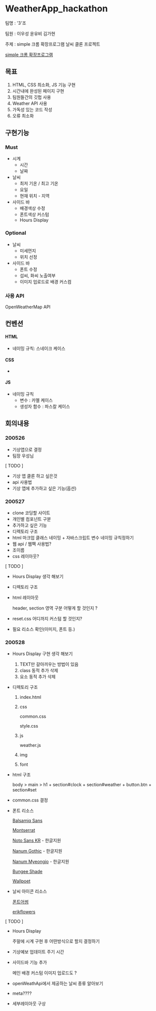 # WeatherApp_hackathon

팀명 : '3'조

팀원 : 이우성 윤유비 김가현

주제 : simple 크롬 확장프로그램 날씨 클론 프로젝트

[simple 크롬 확장프로그램](https://chrome.google.com/webstore/detail/simple/ofpamglakelakiehjfhgfcikpponflgi)





## 목표

1. HTML, CSS 최소화, JS 기능 구현
2. 시간내에 완성된 페이지 구현 
3. 팀원들간의 깃헙 사용
4. Weather API 사용
5. 가독성 있는 코드 작성
6. 오류 최소화



## 구현기능

### Must

- 시계
  - 시간
  - 날짜
- 날씨
  - 최저 기온 / 최고 기온
  - 요일
  - 현재 위치 - 지역
- 사이드 바
  - 배경색상 수정
  - 폰트색상 커스텀
  - Hours Display 



### Optional

- 날씨 
  - 미세먼지
  - 위치 선정
- 사이드 바
  - 폰트 수정
  - 섭씨, 화씨 노출여부
  - 이미지 업로드로 배경 커스컴 



### 사용 API

OpenWeatherMap API



## 컨벤션

#### HTML

- 네이밍 규칙: 스네이크 케이스



#### CSS

- 



#### JS

- 네이밍 규칙
  - 변수 : 카멜 케이스
  - 생성자 함수 : 파스칼 케이스



## 회의내용

### 200526

- 기상앱으로 결정
- 팀장 우성님

[ TODO ]

- 기상 앱 클론 하고 싶은것
- api 사용법
- 기상 앱에 추가하고 싶은 기능(옵션)



### 200527

- clone 코딩할 사이트
- 개인별 컴포넌트 구분
- 추가하고 싶은 기능
- 디렉토리 구조
- html 마크업 클래스 네이밍 + 자바스크립트 변수 네이밍 규칙정하기
- 웹 api / 웹팩 사용법?
- 조이름
- css 레이아웃?

[ TODO ]

- Hours Display 생각 해보기

- 디렉토리 구조

- html 레이아웃 

  header, section 영역 구분 어떻게 할 것인지 ?

- reset.css 어디까지 커스텀 할 것인지?

- 필요 리소스 확인(이미지, 폰트 등.)



### 200528

- Hours Display 구현 생각 해보기

  1. TEXT만 갈아끼우는 방법이 있음 
  2. class 동적 추가 삭제
  3. 요소 동적 추가 삭제

- 디렉토리 구조

  1. index.html

  2. css

     common.css

     style.css

  3. js

     weather.js

  4. img
  5. font

- html 구조

  body > main > h1 + section#clock + section#weather + button.btn + section#set

- common.css 결정

- 폰트 리소스

  [Balsamiq Sans](https://fonts.google.com/specimen/Balsamiq+Sans?sidebar.open&selection.family=Balsamiq+Sans|Nanum+Myeongjo&preview.text=balsamic&preview.text_type=custom&query=balsamiq)

  [Montserrat]([https://fonts.google.com/specimen/Montserrat?sidebar.open&selection.family=Balsamiq+Sans|Nanum+Myeongjo&preview.text=03:27:53+abc+%EA%B0%80%EB%82%98%EB%8B%A4&preview.text_type=custom](https://fonts.google.com/specimen/Montserrat?sidebar.open&selection.family=Balsamiq+Sans|Nanum+Myeongjo&preview.text=03:27:53+abc+가나다&preview.text_type=custom))

  [Noto Sans KR]([https://fonts.google.com/specimen/Noto+Sans+KR?sidebar.open&selection.family=Balsamiq+Sans|Nanum+Myeongjo&preview.text=03:27:53+abc+%EA%B0%80%EB%82%98%EB%8B%A4&preview.text_type=custom](https://fonts.google.com/specimen/Noto+Sans+KR?sidebar.open&selection.family=Balsamiq+Sans|Nanum+Myeongjo&preview.text=03:27:53+abc+가나다&preview.text_type=custom)) - 한글지원

  [Nanum Gothic]([https://fonts.google.com/specimen/Nanum+Gothic?sidebar.open&selection.family=Balsamiq+Sans|Nanum+Myeongjo&preview.text=03:27:53+abc+%EA%B0%80%EB%82%98%EB%8B%A4&preview.text_type=custom](https://fonts.google.com/specimen/Nanum+Gothic?sidebar.open&selection.family=Balsamiq+Sans|Nanum+Myeongjo&preview.text=03:27:53+abc+가나다&preview.text_type=custom)) - 한글지원

  [Nanum Myeongjo]([https://fonts.google.com/specimen/Nanum+Myeongjo?sidebar.open&selection.family=Balsamiq+Sans|Nanum+Myeongjo&preview.text=03:27:53+abc+%EA%B0%80%EB%82%98%EB%8B%A4&preview.text_type=custom](https://fonts.google.com/specimen/Nanum+Myeongjo?sidebar.open&selection.family=Balsamiq+Sans|Nanum+Myeongjo&preview.text=03:27:53+abc+가나다&preview.text_type=custom)) - 한글지원

  [Bungee Shade]([https://fonts.google.com/specimen/Bungee+Shade?sidebar.open&selection.family=Balsamiq+Sans|Nanum+Myeongjo&preview.text=03:27:53+abc+%EA%B0%80%EB%82%98%EB%8B%A4&preview.text_type=custom&query=bungee+sh](https://fonts.google.com/specimen/Bungee+Shade?sidebar.open&selection.family=Balsamiq+Sans|Nanum+Myeongjo&preview.text=03:27:53+abc+가나다&preview.text_type=custom&query=bungee+sh))

  [Wallpoet]([https://fonts.google.com/specimen/Wallpoet?sidebar.open&selection.family=Balsamiq+Sans|Nanum+Myeongjo&preview.text=03:27:53+abc+%EA%B0%80%EB%82%98%EB%8B%A4&preview.text_type=custom&query=wall](https://fonts.google.com/specimen/Wallpoet?sidebar.open&selection.family=Balsamiq+Sans|Nanum+Myeongjo&preview.text=03:27:53+abc+가나다&preview.text_type=custom&query=wall))

- 날씨 아이콘 리소스

  [폰트어썸](https://fontawesome.com/icons?d=gallery&q=weather)

  [erikflowers](https://erikflowers.github.io/weather-icons/)

[ TODO ]

- Hours Display 

  주말에 시계 구현 후 어떤방식으로 할지 결정하기

- 기상예보 업데이트 주기 시간

- 사이드바 기능 추가

  메인 배경 커스텀 이미지 업로드도 ?

- openWeathApi에서 제공하는 날씨 종류 알아보기

- meta????

- 세부레이아웃 구상



